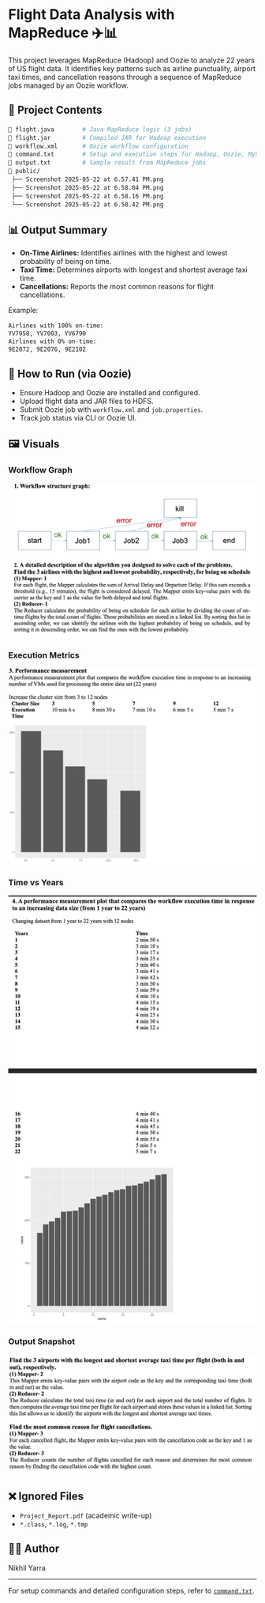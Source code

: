 # Flight Data Analysis with MapReduce ✈️📊

This project leverages MapReduce (Hadoop) and Oozie to analyze 22 years of US flight data. It identifies key patterns such as airline punctuality, airport taxi times, and cancellation reasons through a sequence of MapReduce jobs managed by an Oozie workflow.

## 📁 Project Contents

```bash
📄 flight.java        # Java MapReduce logic (3 jobs)
📄 flight.jar         # Compiled JAR for Hadoop execution
📄 workflow.xml       # Oozie workflow configuration
📄 command.txt        # Setup and execution steps for Hadoop, Oozie, MySQL
📄 output.txt         # Sample result from MapReduce jobs
📁 public/
 ├── Screenshot 2025-05-22 at 6.57.41 PM.png
 ├── Screenshot 2025-05-22 at 6.58.04 PM.png
 ├── Screenshot 2025-05-22 at 6.58.16 PM.png
 └── Screenshot 2025-05-22 at 6.58.42 PM.png
```

## 📊 Output Summary

- **On-Time Airlines:** Identifies airlines with the highest and lowest probability of being on time.
- **Taxi Time:** Determines airports with longest and shortest average taxi time.
- **Cancellations:** Reports the most common reasons for flight cancellations.

Example:
```
Airlines with 100% on-time:
YV7958, YV7003, YV6790
Airlines with 0% on-time:
9E2072, 9E2076, 9E2102
```

## 🚀 How to Run (via Oozie)

- Ensure Hadoop and Oozie are installed and configured.
- Upload flight data and JAR files to HDFS.
- Submit Oozie job with `workflow.xml` and `job.properties`.
- Track job status via CLI or Oozie UI.

## 🖼️ Visuals

### Workflow Graph
![Workflow Graph](public/workflow.png)

### Execution Metrics
![Cluster Scaling](public/metrics.png)

### Time vs Years
![Year Scaling](public/timevsyear.png)

### Output Snapshot
![Output Snapshot](public/output.png)

## ❌ Ignored Files

- `Project_Report.pdf`  (academic write-up)
- `*.class`, `*.log`, `*.tmp`

## 👨‍💻 Author

Nikhil Yarra  

---

For setup commands and detailed configuration steps, refer to [`command.txt`](command.txt).
